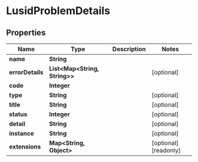 

# LusidProblemDetails


## Properties

Name | Type | Description | Notes
------------ | ------------- | ------------- | -------------
**name** | **String** |  | 
**errorDetails** | **List&lt;Map&lt;String, String&gt;&gt;** |  |  [optional]
**code** | **Integer** |  | 
**type** | **String** |  |  [optional]
**title** | **String** |  |  [optional]
**status** | **Integer** |  |  [optional]
**detail** | **String** |  |  [optional]
**instance** | **String** |  |  [optional]
**extensions** | **Map&lt;String, Object&gt;** |  |  [optional] [readonly]



